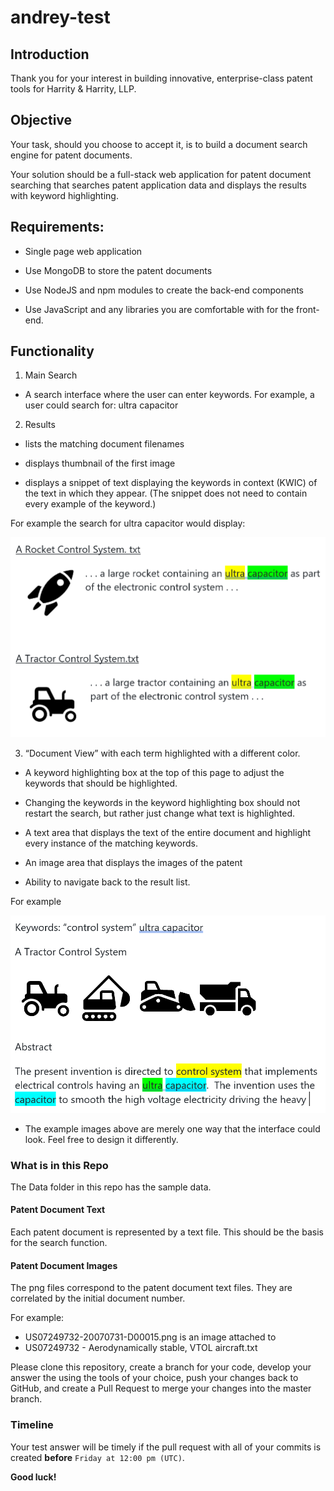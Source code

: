 # andrey-test

## Introduction

Thank you for your interest in building innovative, enterprise-class patent tools for Harrity & Harrity, LLP.

## Objective

Your task, should you choose to accept it, is to build a document search engine for patent documents.

Your solution should be a full-stack web application for patent document searching that searches patent application data and displays the results with keyword highlighting.

## Requirements:

- Single page web application

- Use MongoDB to store the patent documents

- Use NodeJS and npm modules to create the back-end components

- Use JavaScript and any libraries you are comfortable with for the front-end.

## Functionality
1. Main Search

- A search interface where the user can enter keywords.  For example, a user could search for: ultra capacitor

2. Results

- lists the matching document filenames

- displays thumbnail of the first image

- displays a snippet of text displaying the keywords in context (KWIC) of the text in which they appear.  (The snippet does not need to contain every example of the keyword.)

For example the search for ultra capacitor would display:

![image of search results](2-results.png)

3. “Document View” with each term highlighted with a different color.

- A keyword highlighting box at the top of this page to adjust the keywords that should be highlighted.

- Changing the keywords in the keyword highlighting box should not restart the search, but rather just change what text is highlighted.

- A text area that displays the text of the entire document and highlight every instance of the matching keywords.

- An image area that displays the images of the patent

- Ability to navigate back to the result list.

For example

![sample document view](3-DocumentView.png)


* The example images above are merely one way that the interface could look.  Feel free to design it differently.

### What is in this Repo

The Data folder in this repo has the sample data.

#### Patent Document Text

Each patent document is represented by a text file.  This should be the basis for the search function.

#### Patent Document Images

The png files correspond to the patent document text files.  They are correlated by the initial document number.  

For example:
- US07249732-20070731-D00015.png is an image attached to
- US07249732 - Aerodynamically stable, VTOL aircraft.txt


Please clone this repository, create a branch for your code, develop your answer the using the tools of your choice, push your changes back to GitHub, and create a Pull Request to merge your changes into the master branch.  

### Timeline

Your test answer will be timely if the pull request with all of your commits is created **before** `Friday at 12:00 pm (UTC)`.

**Good luck!**

